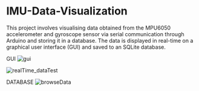 # IMU-Data-Visualization

This project involves visualising data obtained from the MPU6050 accelerometer and gyroscope sensor via serial communication through Arduino and storing it in a database. The data is displayed in real-time on a graphical user interface (GUI) and saved to an SQLite database.

GUI
![gui](https://github.com/user-attachments/assets/b2ffbcf1-ff5b-4733-86e8-a4588d19048a)

![realTime_dataTest](https://github.com/user-attachments/assets/b48f4230-3658-46c7-86c6-ea046dbd7f83)


DATABASE
![browseData](https://github.com/user-attachments/assets/f0f2bd5e-1a65-4567-aeae-e2dfb923b9bb)
